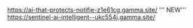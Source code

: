 https://ai-that-protects-notifie-z1e61cg.gamma.site/
''' NEW'''
https://sentinel-ai-intelligent--ukc554j.gamma.site/

